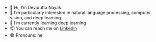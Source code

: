 - 👋 Hi, I’m Devidutta Nayak
- 👀 I’m particularly interested in natural language processing, computer vision, and deep learning
- 🌱 I’m currently learning deep learning
- 📫 You can reach me on [Linkedin](https://www.linkedin.com/in/deviduttanayak18/)
- 😄 Pronouns: he

<!---
devidutta-learn/devidutta-learn is a ✨ special ✨ repository because its `README.md` (this file) appears on your GitHub profile.
You can click the Preview link to take a look at your changes.
--->
